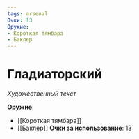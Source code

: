 ```yaml
---
tags: arsenal
Очки: 13
Оружие:
- Короткая тямбара
- Баклер
---
```


# Гладиаторский

*Художественный текст*

**Оружие**:
- [[Короткая тямбара]]
- [[Баклер]]
**Очки за использование**: 13